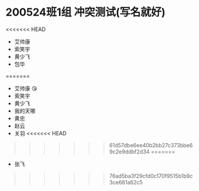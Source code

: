 # 200524班1组 冲突测试(写名就好)
<<<<<<< HEAD

- 艾帅康
- 索笑宇
- 黄少飞
- 包华

=======
- 艾帅康 😘
- 索笑宇
- 黄少飞
- 我的天哪
- 黄忠
- 赵云
- 关羽
<<<<<<< HEAD
>>>>>>> 61d57dbe6ee40b2bb27c373bbe69c2e9ddbf2d34
=======
- 张飞
>>>>>>> 76ad5ba3f29cfd0c170f9515b1b9c3ce681a62c5
